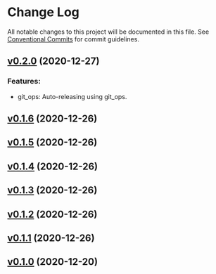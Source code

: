 # Change Log

All notable changes to this project will be documented in this file.
See [Conventional Commits](Https://conventionalcommits.org) for commit guidelines.

<!-- changelog -->

## [v0.2.0](https://gitlab.com/jimsy/wafer/compare/v0.1.6...v0.2.0) (2020-12-27)




### Features:

* git_ops: Auto-releasing using git_ops.

## [v0.1.6](https://gitlab.com/jimsy/wafer/compare/v0.1.5...v0.1.6) (2020-12-26)




## [v0.1.5](https://gitlab.com/jimsy/wafer/compare/v0.1.4...v0.1.5) (2020-12-26)




## [v0.1.4](https://gitlab.com/jimsy/wafer/compare/v0.1.3...v0.1.4) (2020-12-26)




## [v0.1.3](https://gitlab.com/jimsy/wafer/compare/v0.1.2...v0.1.3) (2020-12-26)




## [v0.1.2](https://gitlab.com/jimsy/wafer/compare/v0.1.1...v0.1.2) (2020-12-26)




## [v0.1.1](https://gitlab.com/jimsy/wafer/compare/v0.1.0...v0.1.1) (2020-12-26)




## [v0.1.0](https://gitlab.com/jimsy/wafer/compare/v0.1.0...v0.1.0) (2020-12-20)



